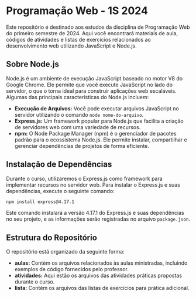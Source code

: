 # Programação Web - 1S 2024

Este repositório é destinado aos estudos da disciplina de Programação Web do primeiro semestre de 2024. Aqui você encontrará materiais de aula, códigos de atividades e listas de exercícios relacionados ao desenvolvimento web utilizando JavaScript e Node.js.

## Sobre Node.js

Node.js é um ambiente de execução JavaScript baseado no motor V8 do Google Chrome. Ele permite que você execute JavaScript no lado do servidor, o que o torna ideal para construir aplicações web escaláveis. Algumas das principais características do Node.js incluem:

- **Execução de Arquivos:** Você pode executar arquivos JavaScript no servidor utilizando o comando `node nome-do-arquivo`.
- **Express.js:** Um framework popular para Node.js que facilita a criação de servidores web com uma variedade de recursos.
- **npm:** O Node Package Manager (npm) é o gerenciador de pacotes padrão para o ecossistema Node.js. Ele permite instalar, compartilhar e gerenciar dependências de projetos de forma eficiente.

## Instalação de Dependências

Durante o curso, utilizaremos o Express.js como framework para implementar recursos no servidor web. Para instalar o Express.js e suas dependências, execute o seguinte comando:

```bash
npm install express@4.17.1
```

Este comando instalará a versão 4.17.1 do Express.js e suas dependências no seu projeto, e as informações serão registradas no arquivo `package.json`.

## Estrutura do Repositório

O repositório está organizado da seguinte forma:

- **aulas:** Contém os arquivos relacionados às aulas ministradas, incluindo exemplos de código fornecidos pelo professor.
- **atividades:** Aqui estão os arquivos das atividades práticas propostas durante o curso. 
- **lista:** Contém os arquivos das listas de exercícios para prática adicional. 
